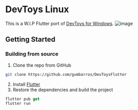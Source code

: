 # DevToys Linux
This is a W.I.P Flutter port of [DevToys for Windows](https://github.com/veler/DevToys).
![image](https://user-images.githubusercontent.com/52143624/194722103-a0189544-9aab-4ca4-a91e-9c9f17b7e5e3.png)
## Getting Started

### Building from source

1. Clone the repo from GitHub
```sh
git clone https://github.com/gumbarros/DevToysFlutter
```
2. Install [Flutter](https://docs.flutter.dev/get-started/install/linux)
3. Restore the dependencies and build the project
```dart
flutter pub get
flutter run
```
